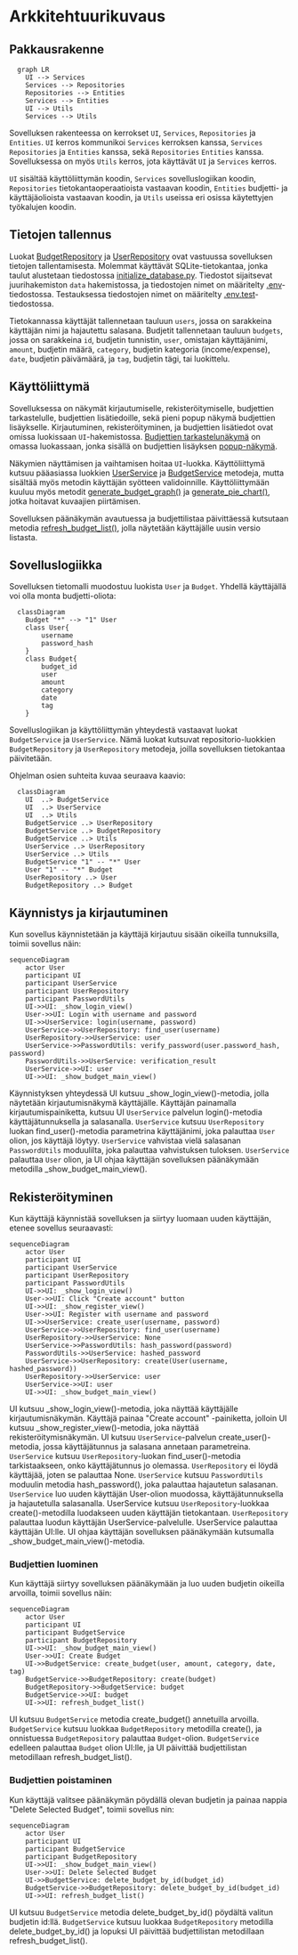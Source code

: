 # Arkkitehtuurikuvaus

## Pakkausrakenne

```mermaid
  graph LR
    UI --> Services
    Services --> Repositories
    Repositories --> Entities
    Services --> Entities
    UI --> Utils
    Services --> Utils
```

Sovelluksen rakenteessa on kerrokset `UI`, `Services`, `Repositories` ja `Entities`. `UI` kerros kommunikoi `Services` kerroksen kanssa, `Services` `Repositories` ja `Entities` kanssa, sekä `Repositories` `Entities` kanssa. Sovelluksessa on myös `Utils` kerros, jota käyttävät `UI` ja `Services` kerros.

`UI` sisältää käyttöliittymän koodin, `Services` sovelluslogiikan koodin, `Repositories` tietokantaoperaatioista vastaavan koodin, `Entities` budjetti- ja käyttäjäolioista vastaavan koodin, ja `Utils` useissa eri osissa käytettyjen työkalujen koodin.

## Tietojen tallennus

Luokat [BudgetRepository](../src/repositories/budget_repository.py) ja [UserRepository](../src/repositories/user_repository.py) ovat vastuussa sovelluksen tietojen tallentamisesta. Molemmat käyttävät SQLite-tietokantaa, jonka taulut alustetaan tiedostossa [initialize_database.py](../src/initialize_database.py). Tiedostot sijaitsevat juurihakemiston `data` hakemistossa, ja tiedostojen nimet on määritelty [.env](../.env)-tiedostossa. Testauksessa tiedostojen nimet on määritelty [.env.test](../.env.test)-tiedostossa.

Tietokannassa käyttäjät tallennetaan tauluun `users`, jossa on sarakkeina käyttäjän nimi ja hajautettu salasana. Budjetit tallennetaan tauluun `budgets`, jossa on sarakkeina `id`, budjetin tunnistin, `user`, omistajan käyttäjänimi, `amount`, budjetin määrä, `category`, budjetin kategoria (income/expense), `date`, budjetin päivämäärä, ja `tag`, budjetin tägi, tai luokittelu.

## Käyttöliittymä

Sovelluksessa on näkymät kirjautumiselle, rekisteröitymiselle, budjettien tarkastelulle, budjettien lisätiedoille, sekä pieni popup näkymä budjettien lisäykselle. Kirjautuminen, rekisteröityminen, ja budjettien lisätiedot ovat omissa luokissaan `UI`-hakemistossa. [Budjettien tarkastelunäkymä](../src/ui/budget_main_view.py) on omassa luokassaan, jonka sisällä on budjettien lisäyksen [popup-näkymä](../src/ui/budget_main_view.py#L238). 

Näkymien näyttämisen ja vaihtamisen hoitaa `UI`-luokka. Käyttöliittymä kutsuu pääasiassa luokkien [UserService](../src/services/user_service.py) ja [BudgetService](../src/services/budget_service.py) metodeja, mutta sisältää myös metodin käyttäjän syötteen validoinnille. Käyttöliittymään kuuluu myös metodit [generate_budget_graph()](../src/ui/build_graph.py) ja [generate_pie_chart()](../src/ui/build_pie_chart.py), jotka hoitavat kuvaajien piirtämisen.

Sovelluksen päänäkymän avautuessa ja budjettilistaa päivittäessä kutsutaan metodia [refresh_budget_list()](../src/ui/budget_main_view.py#L322), jolla näytetään käyttäjälle uusin versio listasta.

## Sovelluslogiikka

Sovelluksen tietomalli muodostuu luokista `User` ja `Budget`. Yhdellä käyttäjällä voi olla monta budjetti-oliota:

```mermaid
  classDiagram
    Budget "*" --> "1" User
    class User{
        username
        password_hash
    }
    class Budget{
        budget_id
        user
        amount
        category
        date
        tag
    }
```

Sovelluslogiikan ja käyttöliittymän yhteydestä vastaavat luokat `BudgetService` ja `UserService`. Nämä luokat kutsuvat repositorio-luokkien `BudgetRepository` ja `UserRepository` metodeja, joilla sovelluksen tietokantaa päivitetään.

Ohjelman osien suhteita kuvaa seuraava kaavio:

```mermaid
  classDiagram
    UI  ..> BudgetService
    UI  ..> UserService
    UI  ..> Utils
    BudgetService ..> UserRepository
    BudgetService ..> BudgetRepository
    BudgetService ..> Utils
    UserService ..> UserRepository
    UserService ..> Utils
    BudgetService "1" -- "*" User
    User "1" -- "*" Budget
    UserRepository ..> User
    BudgetRepository ..> Budget
```

## Käynnistys ja kirjautuminen

Kun sovellus käynnistetään ja käyttäjä kirjautuu sisään oikeilla tunnuksilla, toimii sovellus näin:

```mermaid
sequenceDiagram
    actor User
    participant UI
    participant UserService
    participant UserRepository
    participant PasswordUtils
    UI->>UI: _show_login_view()
    User->>UI: Login with username and password
    UI->>UserService: login(username, password)
    UserService->>UserRepository: find_user(username)
    UserRepository->>UserService: user
    UserService->>PasswordUtils: verify_password(user.password_hash, password)
    PasswordUtils->>UserService: verification_result
    UserService->>UI: user
    UI->>UI: _show_budget_main_view()
```

Käynnistyksen yhteydessä UI kutsuu _show_login_view()-metodia, jolla näytetään kirjautumisnäkymä käyttäjälle. Käyttäjän painamalla kirjautumispainiketta, kutsuu UI `UserService` palvelun login()-metodia käyttäjätunnuksella ja salasanalla. `UserService` kutsuu `UserRepository` luokan find_user()-metodia parametrina käyttäjänimi, joka palauttaa `User` olion, jos käyttäjä löytyy. `UserService` vahvistaa vielä salasanan `PasswordUtils` moduulilta, joka palauttaa vahvistuksen tuloksen. `UserService` palauttaa `User` olion, ja UI ohjaa käyttäjän sovelluksen päänäkymään metodilla _show_budget_main_view().

## Rekisteröityminen

Kun käyttäjä käynnistää sovelluksen ja siirtyy luomaan uuden käyttäjän, etenee sovellus seuraavasti:

```mermaid
sequenceDiagram
    actor User
    participant UI
    participant UserService
    participant UserRepository
    participant PasswordUtils
    UI->>UI: _show_login_view()
    User->>UI: Click "Create account" button
    UI->>UI: _show_register_view()
    User->>UI: Register with username and password
    UI->>UserService: create_user(username, password)
    UserService->>UserRepository: find_user(username)
    UserRepository->>UserService: None
    UserService->>PasswordUtils: hash_password(password)
    PasswordUtils->>UserService: hashed_password
    UserService->>UserRepository: create(User(username, hashed_password))
    UserRepository->>UserService: user
    UserService->>UI: user
    UI->>UI: _show_budget_main_view()
```

UI kutsuu _show_login_view()-metodia, joka näyttää käyttäjälle kirjautumisnäkymän. Käyttäjä painaa "Create account" -painiketta, jolloin UI kutsuu _show_register_view()-metodia, joka näyttää rekisteröitymisnäkymän. UI kutsuu `UserService`-palvelun create_user()-metodia, jossa käyttäjätunnus ja salasana annetaan parametreina. `UserService` kutsuu `UserRepository`-luokan find_user()-metodia tarkistaakseen, onko käyttäjätunnus jo olemassa. `UserRepository` ei löydä käyttäjää, joten se palauttaa None. `UserService` kutsuu `PasswordUtils` moduulin metodia hash_password(), joka palauttaa hajautetun salasanan. `UserService` luo uuden käyttäjän User-olion muodossa, käyttäjätunnuksella ja hajautetulla salasanalla. UserService kutsuu `UserRepository`-luokkaa create()-metodilla luodakseen uuden käyttäjän tietokantaan. `UserRepository` palauttaa luodun käyttäjän UserService-palvelulle. UserService palauttaa käyttäjän UI:lle. UI ohjaa käyttäjän sovelluksen päänäkymään kutsumalla _show_budget_main_view()-metodia.

### Budjettien luominen

Kun käyttäjä siirtyy sovelluksen päänäkymään ja luo uuden budjetin oikeilla arvoilla, toimii sovellus näin:

```mermaid
sequenceDiagram
    actor User
    participant UI
    participant BudgetService
    participant BudgetRepository
    UI->>UI: _show_budget_main_view()
    User->>UI: Create Budget
    UI->>BudgetService: create_budget(user, amount, category, date, tag)
    BudgetService->>BudgetRepository: create(budget)
    BudgetRepository->>BudgetService: budget
    BudgetService->>UI: budget
    UI->>UI: refresh_budget_list()
```

UI kutsuu `BudgetService` metodia create_budget() annetuilla arvoilla. `BudgetService` kutsuu luokkaa `BudgetRepository` metodilla create(), ja onnistuessa `BudgetRepository` palauttaa `Budget`-olion. `BudgetService` edelleen palauttaa `Budget` olion UI:lle, ja UI päivittää budjettilistan metodillaan refresh_budget_list().

### Budjettien poistaminen

Kun käyttäjä valitsee päänäkymän pöydällä olevan budjetin ja painaa nappia "Delete Selected Budget", toimii sovellus nin:

```mermaid
sequenceDiagram
    actor User
    participant UI
    participant BudgetService
    participant BudgetRepository
    UI->>UI: _show_budget_main_view()
    User->>UI: Delete Selected Budget
    UI->>BudgetService: delete_budget_by_id(budget_id)
    BudgetService->>BudgetRepository: delete_budget_by_id(budget_id)
    UI->>UI: refresh_budget_list()
```

UI kutsuu `BudgetService` metodia delete_budget_by_id() pöydältä valitun budjetin id:llä. `BudgetService` kutsuu luokkaa `BudgetRepository` metodilla delete_budget_by_id() ja lopuksi UI päivittää budjettilistan metodillaan refresh_budget_list().
